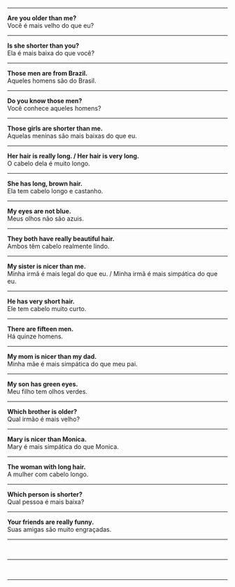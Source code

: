 <hr>
<p>
  <b>Are you older than me?</b><br>
  Você é mais velho do que eu?
</p>
<hr>
<p>
  <b>Is she shorter than you?</b><br>
  Ela é mais baixa do que você?
</p>
<hr>
<p>
  <b>Those men are from Brazil.</b><br>
  Aqueles homens são do Brasil.
</p>
<hr>
<p>
  <b>Do you know those men?</b><br>
  Você conhece aqueles homens?
</p>
<hr>
<p>
  <b>Those girls are shorter than me.</b><br>
  Aquelas meninas são mais baixas do que eu.
</p>
<hr>
<p>
  <b>Her hair is really long. / Her hair is very long.</b><br>
  O cabelo dela é muito longo.
</p>
<hr>
<p>
  <b>She has long, brown hair.</b><br>
  Ela tem cabelo longo e castanho.
</p>
<hr>
<p>
  <b>My eyes are not blue.</b><br>
  Meus olhos não são azuis.
</p>
<hr>
<p>
  <b>They both have really beautiful hair.</b><br>
  Ambos têm cabelo realmente lindo.
</p>
<hr>
<p>
  <b>My sister is nicer than me.</b><br>
  Minha irmã é mais legal do que eu. / Minha irmã é mais simpática do que eu.
</p>
<hr>
<p>
  <b>He has very short hair.</b><br>
  Ele tem cabelo muito curto.
</p>
<hr>
<p>
  <b>There are fifteen men.</b><br>
  Há quinze homens.
</p>
<hr>
<p>
  <b>My mom is nicer than my dad.</b><br>
  Minha mãe é mais simpática do que meu pai.
</p>
<hr>
<p>
  <b>My son has green eyes.</b><br>
  Meu filho tem olhos verdes.
</p>
<hr>
<p>
  <b>Which brother is older?</b><br>
  Qual irmão é mais velho?
</p>
<hr>
<p>
  <b>Mary is nicer than Monica.</b><br>
  Mary é mais simpática do que Monica.
</p>
<hr>
<p>
  <b>The woman with long hair.</b><br>
  A mulher com cabelo longo.
</p>
<hr>
<p>
  <b>Which person is shorter?</b><br>
  Qual pessoa é mais baixa?
</p>
<hr>
<p>
  <b>Your friends are really funny.</b><br>
  Suas amigas são muito engraçadas.
</p>
<hr>
<p>
  <b></b><br>
  
</p>
<hr>
<p>
  <b></b><br>
  
</p>
<hr>
<p>
  <b></b><br>
  
</p>
